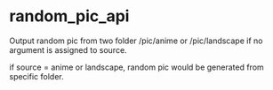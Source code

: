 # random_pic_api

Output random pic from two folder /pic/anime or /pic/landscape if no argument is assigned to source.

if source = anime or landscape, random pic would be generated from specific folder.

